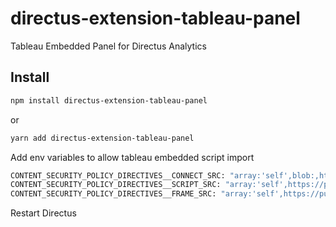 # directus-extension-tableau-panel

Tableau Embedded Panel for Directus Analytics

## Install

```sh
npm install directus-extension-tableau-panel
```

or

```sh
yarn add directus-extension-tableau-panel
```

Add env variables to allow tableau embedded script import

```sh
CONTENT_SECURITY_POLICY_DIRECTIVES__CONNECT_SRC: "array:'self',blob:,https://public.tableau.com/"
CONTENT_SECURITY_POLICY_DIRECTIVES__SCRIPT_SRC: "array:'self',https://public.tableau.com/"
CONTENT_SECURITY_POLICY_DIRECTIVES__FRAME_SRC: "array:'self',https://public.tableau.com/"
```

Restart Directus